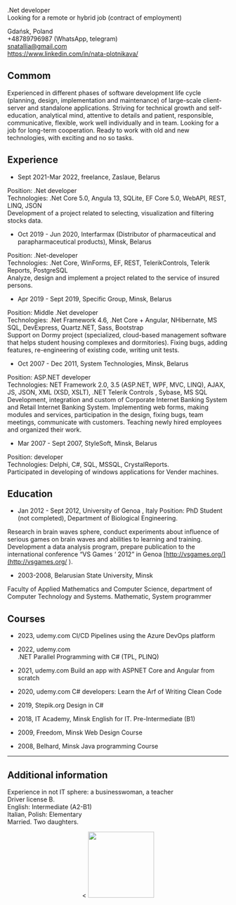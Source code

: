 .Net developer<br/>
Looking for a remote or hybrid job (contract of employment)<br/>

Gdańsk, Poland <br/>
+48789796987 (WhatsApp, telegram)<br/>
snatallia@gmail.com <br/>
https://www.linkedin.com/in/nata-plotnikava/

## Commom
Experienced in different phases of software development life cycle (planning, design, implementation and maintenance) of large-scale client-server and standalone applications. Striving for technical growth and self-education, analytical mind, attentive to details and patient, responsible, communicative,  flexible, work well individually and in team.
Looking for a job for long-term cooperation. Ready to work with old and new technologies, with exciting and no so tasks.

## Experience
 - Sept 2021-Mar 2022, freelance, Zaslaue, Belarus
  
Position: .Net developer<br/>
Technologies: .Net Core 5.0,  Angula 13, SQLite, EF Core 5.0, WebAPI, REST, LINQ, JSON<br/>
Development of a project related to selecting, visualization and filtering stocks data. 
 
 - Oct 2019 - Jun 2020, Interfarmax (Distributor of pharmaceutical and parapharmaceutical products), Minsk, Belarus

Position: .Net-developer<br/>
Technologies: .Net Core, WinForms, EF, REST, TelerikControls, Telerik Reports, PostgreSQL<br/>
Analyze, design and implement a project related to the service of insured persons.	
 

- Apr 2019 - Sept 2019, Specific Group, Minsk, Belarus

Position: Middle .Net developer<br/>
Technologies: .Net Framework 4.6, .Net Core + Angular, NHibernate, MS SQL, DevExpress, Quartz.NET, Sass, Bootstrap<br/>
Support on Dormy project (specialized, cloud-based management software that helps student housing complexes and dormitories).  Fixing bugs, adding features, re-engineering of existing code, writing unit tests.


- Oct 2007 - Dec 2011, System Technologies, Minsk, Belarus<br/>

Position: ASP.NET developer<br/>
Technologies:  NET Framework 2.0, 3.5 (ASP.NET, WPF, MVC, LINQ), AJAX, JS,  JSON,  XML (XSD,   XSLT), .NET Telerik Controls , Sybase,  MS SQL<br/>
Development, integration and custom of Corporate Internet Banking System and Retail Internet Banking System. Implementing web forms, making modules and services, participation in the design, fixing bugs, team meetings, communicate with customers. Teaching newly hired employees and organized their work.

- Mar 2007 - Sept 2007, StyleSoft, Minsk, Belarus<br/>

Position: developer <br/>
Technologies: Delphi, C#, SQL, MSSQL, CrystalReports.<br/>
Participated  in developing of windows applications for Vender machines.


## Education
- Jan 2012 - Sept 2012, University of Genoa , Italy 
Position: PhD Student (not completed), Department of Biological Engineering.

Research in brain waves sphere, conduct experiments about influence of serious games on brain waves and abilities to learning and training.  Development a data analysis program, prepare publication to the international conference “VS Games ‘ 2012” in Genoa [http://vsgames.org/](http://vsgames.org/ ).

- 2003-2008, Belarusian State University, Minsk

Faculty of Applied Mathematics and Computer Science, department of Computer Technology and Systems.
Mathematic, System programmer

## Courses

- 2023, udemy.com
CI/CD Pipelines using the Azure DevOps platform

- 2022, udemy.com	
.NET Parallel Programming with C# (TPL, PLINQ)

- 2021, udemy.com
Build an app with ASPNET Core and Angular from scratch

- 2020, udemy.com
C# developers: Learn the Arf of Writing Clean Code

- 2019, Stepik.org
Design in C#

- 2018, IT Academy, Minsk
English for IT. Pre-Intermediate (B1) 


- 2009, Freedom, Minsk
Web Design Course 

- 2008, Belhard, Minsk
 Java programming Course 



<hr/>

## Additional information
Experience in not IT sphere: a businesswoman, a teacher<br/>
Driver license B.<br/>
English: Intermediate (A2-B1)<br/>
Italian, Polish: Elementary <br/>
Married. Two daughters.


<p align='center'>
   <<!-- <a href="https://github-readme-stats.vercel.app/api?username=romankh3&show_icons=true&count_private=true">
       <img height=150 src="https://github-readme-stats.vercel.app/api?username=snatallia&show_icons=true&count_private=true"/></a> -->
   <a href="https://github.com/romankh3/github-readme-stats">
       <img height=150 src="https://github-readme-stats.vercel.app/api/top-langs/?username=snatallia&layout=compact"/></a>
</p>